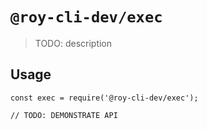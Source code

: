 # `@roy-cli-dev/exec`

> TODO: description

## Usage

```
const exec = require('@roy-cli-dev/exec');

// TODO: DEMONSTRATE API
```
